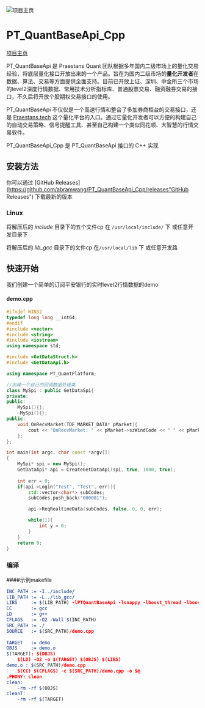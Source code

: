 ![项目主页](http://www.praestans.tech/static/img/logo.jpg)
# PT_QuantBaseApi_Cpp

[项目主页](http://www.praestans.tech/"项目主页") 

PT_QuantBaseApi  是 Praestans Quant 团队根据多年国内二级市场上的量化交易经验，将底层量化接口开放出来的一个产品。旨在为国内二级市场的**量化开发者**在数据、算法、交易等方面提供全面支持。目前已开放上证、深圳、中金所三个市场的level2深度行情数据、常用技术分析指标库、普通股票交易、融资融券交易的接口，不久后将开放个股期权交易接口的使用。

PT_QuantBaseApi 不仅仅是一个高速行情和整合了多加券商柜台的交易接口，还是 [Praestans.tech](http://www.praestans.tech/"Praestan.tech") 这个量化平台的入口。通过它量化开发者可以方便的构建自己的自动交易策略、信号提醒工具、甚至自己构建一个类似同花顺、大智慧的行情交易软件。

PT_QuantBaseApi_Cpp 是 PT_QuantBaseApi 接口的 C++ 实现

## 安装方法

你可以通过 [GitHub Releases](https://github.com/abramwang/PT_QuantBaseApi_Cpp/releases"GitHub Releases") 下载最新的版本

### Linux

将解压后的 *include* 目录下的五个文件cp 在 `/usr/local/include/` 下 或任意开发目录下

将解压后的 *lib_gcc* 目录下的文件cp 在`/usr/local/lib` 下 或任意开发路





## 快速开始

我们创建一个简单的订阅平安银行的实时level2行情数据的demo

#### demo.cpp

```c++
#ifndef WIN32
typedef long long __int64;
#endif
#include <vector>
#include <string>
#include <iostream>
using namespace std;

#include <GetDataStruct.h>
#include <GetDataApi.h>

using namespace PT_QuantPlatform;

//创建一个自己的回调数据处理类
class MySpi : public GetDataSpi{
private:
public:
	MySpi(){};
	~MySpi(){};
public:
	void OnRecvMarket(TDF_MARKET_DATA* pMarket){
		cout << "OnRecvMarket: " << pMarket->szWindCode << " " << pMarket->nTime << endl;
	};
};

int main(int argc, char const *argv[])
{
	MySpi* spi = new MySpi();
	GetDataApi* api = CreateGetDataApi(spi, true, 1000, true);
  
	int err = 0;
  	if(api->Login("Test", "Test", err)){	
    	std::vector<char*> subCodes;
        subCodes.push_back("000001");

        api->ReqRealtimeData(subCodes, false, 0, 0, err);

        while(1){
			int y = 0;
        }
  	}	
	return 0;
}
```



### 编译

####示例makefile

```cmake
INC_PATH := -I../include/
LIB_PATH := -L../lib_gcc/
LIBS     := $(LIB_PATH) -lPTQuantBaseApi -lsnappy -lboost_thread -lboost_system -ljson_linux-gcc-4.8.5_libmt -lboost_locale
CC       := gcc
LD       := g++
CFLAGS   := -O2 -Wall $(INC_PATH)
SRC_PATH := ./
SOURCE   := $(SRC_PATH)/demo.cpp
			
TARGET   := demo
OBJS     := demo.o
$(TARGET): $(OBJS)
	$(LD) -O2 -o $(TARGET) $(OBJS) $(LIBS)
demo.o : $(SRC_PATH)/demo.cpp
	$(CC) $(CFLAGS) -c $(SRC_PATH)/demo.cpp -o $@
.PHONY: clean
clean:
	-rm -rf $(OBJS)
cleanT:
	-rm -rf $(TARGET)
```





